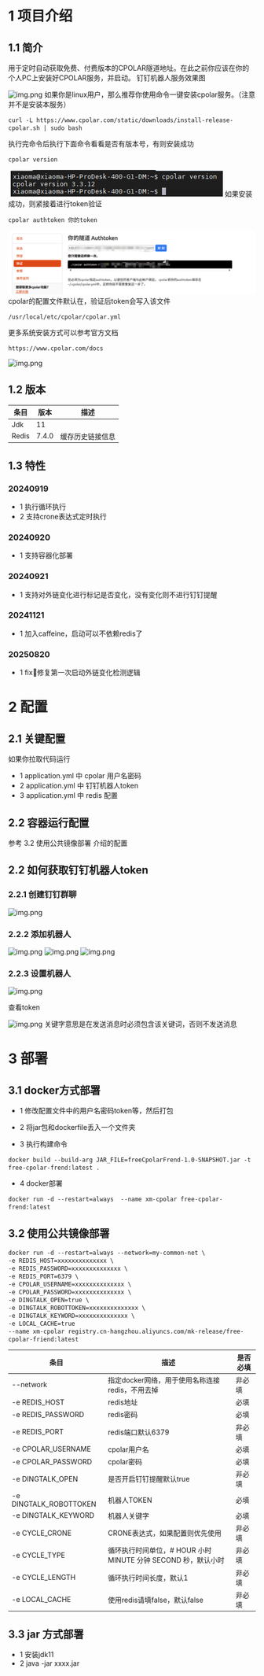 # 1 项目介绍
## 1.1 简介
用于定时自动获取免费、付费版本的CPOLAR隧道地址。在此之前你应该在你的个人PC上安装好CPOLAR服务，并启动。
钉钉机器人服务效果图

![img.png](image/00效果图.png)
如果你是linux用户，那么推荐你使用命令一键安装cpolar服务。（注意并不是安装本服务）
```shell
curl -L https://www.cpolar.com/static/downloads/install-release-cpolar.sh | sudo bash
```
执行完命令后执行下面命令看看是否有版本号，有则安装成功
```shell
cpolar version
```
![img.png](image/08检查是否安装成功.png)
如果安装成功，则紧接着进行token验证
```shell
cpolar authtoken 你的token
```
![img.png](image/09token验证.png)
cpolar的配置文件默认在，验证后token会写入该文件
```shell
/usr/local/etc/cpolar/cpolar.yml
```
更多系统安装方式可以参考官方文档
```shell
https://www.cpolar.com/docs
```
![img.png](image/07cpolar官网.png)

## 1.2 版本
| 条目    | 版本 | 描述       |
|-------|----|----------|
| Jdk   | 11 |          |
| Redis | 7.4.0 | 缓存历史链接信息 |

## 1.3 特性

### 20240919
- 1 执行循环执行
- 2 支持crone表达式定时执行
### 20240920
- 1 支持容器化部署
### 20240921
- 1 支持对外链变化进行标记是否变化，没有变化则不进行钉钉提醒

### 20241121
- 1 加入caffeine，启动可以不依赖redis了

### 20250820
- 1 fix:bug:修复第一次启动外链变化检测逻辑

# 2 配置
## 2.1 关键配置
如果你拉取代码运行
- 1 application.yml 中 cpolar 用户名密码
- 2 application.yml 中 钉钉机器人token
- 3 application.yml 中 redis 配置
## 2.2 容器运行配置
参考 3.2 使用公共镜像部署 介绍的配置

## 2.2 如何获取钉钉机器人token
### 2.2.1 创建钉钉群聊
![img.png](image/01创建群.png)
### 2.2.2 添加机器人
![img.png](image/02群设置.png)
![img.png](image/03添加机器人.png)
![img.png](image/04选择机器人.png)
### 2.2.3 设置机器人
![img.png](image/05设置机器人.png)

查看token

![img.png](image/06查看机器人TOKEN.png)
关键字意思是在发送消息时必须包含该关键词，否则不发送消息
# 3 部署
## 3.1 docker方式部署
- 1 修改配置文件中的用户名密码token等，然后打包

- 2 将jar包和dockerfile丢入一个文件夹

- 3 执行构建命令
```shell
docker build --build-arg JAR_FILE=freeCpolarFrend-1.0-SNAPSHOT.jar -t free-cpolar-frend:latest .
```

- 4 docker部署
```shell
docker run -d --restart=always  --name xm-cpolar free-cpolar-frend:latest
```
## 3.2 使用公共镜像部署
```shell
docker run -d --restart=always --network=my-common-net \
-e REDIS_HOST=xxxxxxxxxxxxxx \
-e REDIS_PASSWORD=xxxxxxxxxxxxxx \
-e REDIS_PORT=6379 \
-e CPOLAR_USERNAME=xxxxxxxxxxxxxx \
-e CPOLAR_PASSWORD=xxxxxxxxxxxxxx \
-e DINGTALK_OPEN=true \
-e DINGTALK_ROBOTTOKEN=xxxxxxxxxxxxxx \
-e DINGTALK_KEYWORD=xxxxxxxxxxxxxx \
-e LOCAL_CACHE=true
--name xm-cpolar registry.cn-hangzhou.aliyuncs.com/mk-release/free-cpolar-friend:latest  
```
| 条目    | 描述                                         | 是否必填 |
|-------|--------------------------------------------|------|
| --network   | 指定docker网络，用于使用名称连接redis，不用去掉              | 非必填  |
|-e REDIS_HOST| redis地址                                    | 必填   |
|-e REDIS_PASSWORD| redis密码                                    | 必填     |
|-e REDIS_PORT| redis端口默认6379                              | 非必填  |
|-e CPOLAR_USERNAME| cpolar用户名                                  |必填 |
|-e CPOLAR_PASSWORD| cpolar密码                                   |必填    |
|-e DINGTALK_OPEN| 是否开启钉钉提醒默认true                             |非必填 |
|-e DINGTALK_ROBOTTOKEN| 机器人TOKEN                                   |必填 |
|-e DINGTALK_KEYWORD| 机器人关键字                                     |必填 |
|-e CYCLE_CRONE| CRONE表达式，如果配置则优先使用                         |非必填 |
|-e CYCLE_TYPE| 循环执行时间单位，# HOUR 小时 MINUTE 分钟 SECOND 秒，默认小时 |非必填 |
|-e CYCLE_LENGTH| 循环执行时间长度，默认1                               |非必填 |
|-e LOCAL_CACHE| 使用redis请填false，默认false                     |非必填 |

## 3.3 jar 方式部署
- 1  安装jdk11
- 2  java -jar xxxx.jar